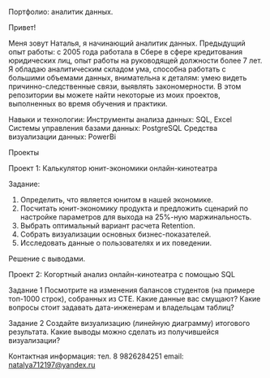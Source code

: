 Портфолио: аналитик данных.

Привет! 

Меня зовут Наталья, я начинающий аналитик данных. Предыдущий опыт работы: с 2005 года работала в Сбере в сфере кредитования юридических лиц, опыт работы на руководящей должности более 7 лет. Я обладаю аналитическим складом ума, способна работать с большими объемами данных, внимательна к деталям: умею видеть причинно-следственные связи, выявлять закономерности.
В этом репозитории вы можете найти некоторые из моих проектов, выполненных во время обучения и практики.

Навыки и технологии:
Инструменты анализа данных: SQL, Excel
Системы управления базами данных: PostgreSQL
Средства визуализации данных: PowerBi

Проекты

Проект 1: Калькулятор юнит-экономики онлайн-кинотеатра

Задание:
1. Определить, что является юнитом в нашей экономике.
2. Посчитать юнит-экономику продукта и предложить сценарий по настройке параметров для выхода на 25%-ную маржинальность.
3. Выбрать оптимальный вариант расчета Retention. 
4. Собрать визуализации основных бизнес-показателей.
5. Исследовать данные о пользователях и их поведении.

Решение с выводами.

Проект 2: Когортный анализ онлайн-кинотеатра с помощью SQL

Задание 1
Посмотрите на изменения балансов студентов (на примере топ-1000 строк), собранных из CTE. 
Какие данные вас смущают? Какие вопросы стоит задавать дата-инженерам и владельцам таблиц? 

Задание 2
Создайте визуализацию (линейную диаграмму) итогового результата. 
Какие выводы можно сделать из получившейся визуализации?

Контактная информация:
тел. 8 9826284251
email: natalya712197@yandex.ru

